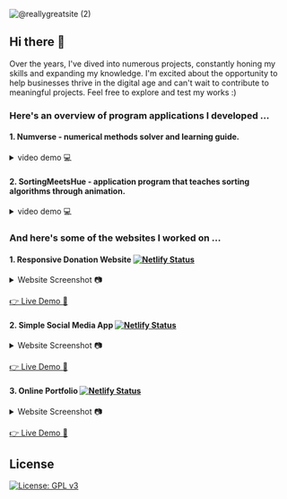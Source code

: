 ![@reallygreatsite (2)](https://github.com/romeyiow/romeyiow/assets/77595388/d46ee6a5-bc74-4bd8-bedd-0718986151ea)

## Hi there 👋
Over the years, I've dived into numerous projects, constantly honing my skills and expanding my knowledge. I'm excited about the opportunity to help businesses thrive in the digital age and can't wait to contribute to meaningful projects. Feel free to explore and test my works :)   

### Here's an overview of program applications I developed ...    
#### 1. Numverse - numerical methods solver and learning guide. 
<details><summary>video demo 💻</summary>
<video src="https://github.com/romeyiow/romeyiow/assets/77595388/2bffd845-1485-4b58-bc77-333a498856dc" autoplay>
</details>
   
#### 2. SortingMeetsHue - application program that teaches sorting algorithms through animation.
<details><summary>video demo 💻</summary>
<video src="https://github.com/romeyiow/romeyiow/assets/77595388/60dbd4aa-bc55-4bda-94b5-df09cc9ce21e" autoplay>
</details>

### And here's some of the websites I worked on ...    
#### 1. Responsive Donation Website [![Netlify Status](https://api.netlify.com/api/v1/badges/67dd5fec-b25a-4011-8f99-6332bc0ac27e/deploy-status)](https://jcidonationwebsite.netlify.app/home)

<details><summary>Website Screenshot 📷</summary>
   <img src="https://github.com/romeyiow/romeyiow/assets/77595388/500fe8cb-b4bd-4953-8b4e-326ac1424b68">
</details>

[👉 Live Demo 👀](https://jcidonationwebsite.netlify.app/home)

#### 2. Simple Social Media App [![Netlify Status](https://api.netlify.com/api/v1/badges/67dd5fec-b25a-4011-8f99-6332bc0ac27e/deploy-status)](https://wadprojers.netlify.app/index.html)
<details><summary>Website Screenshot 📷</summary>
   <img src="https://github.com/romeyiow/romeyiow/assets/77595388/9ab7ccb8-cb2e-4f43-9196-1e2338622307">
   <img src="https://github.com/romeyiow/romeyiow/assets/77595388/cf656901-08fc-412a-9ebf-5485af1a9803">
   <img src="https://github.com/romeyiow/romeyiow/assets/77595388/6b03e133-6072-48c6-8439-293b3a2b9df6">
</details>

[👉 Live Demo 👀](https://wadprojers.netlify.app/index.html)

#### 3. Online Portfolio [![Netlify Status](https://api.netlify.com/api/v1/badges/67dd5fec-b25a-4011-8f99-6332bc0ac27e/deploy-status)](https://leafy-mochi-001fb8.netlify.app/)

<details><summary>Website Screenshot 📷</summary>
   <img src="https://github.com/romeyiow/romeyiow/assets/77595388/eb844bd6-34dd-41ad-8333-5d03a6921867">
</details>

[👉 Live Demo 👀](https://leafy-mochi-001fb8.netlify.app/)
   
<!--

![image](https://github.com/romeyiow/romeyiow/assets/77595388/26fda329-8fcf-4dd9-b575-58701da619d8)
![image](https://github.com/romeyiow/romeyiow/assets/77595388/6b54d85b-8b55-4b97-8433-b623f2e87140)
![image](https://github.com/romeyiow/romeyiow/assets/77595388/42b655dc-1ce0-4a6b-bad6-ae4d84d05a06)
![image](https://github.com/romeyiow/romeyiow/assets/77595388/9f8ea3ea-1300-4e66-92ba-76ae49b63119)

https://youtu.be/9XVPOBkYM0w
## Watch the Video

[![Watch the video](assets/videos/tmb-numverse.png)](assets/videos/vokoscreenNG-2024-06-28_00-52-21.mp4)
### [👉Live Demo 👀](https://prxncxss03.github.io/freedom-board-front-end/)
## Hi there 👋
**romeyiow/romeyiow** is a ✨ _special_ ✨ repository because its `README.md` (this file) appears on your GitHub profile.

Here are some ideas to get you started:

- 🔭 I’m currently working on ...
- 🌱 I’m currently learning ...
- 👯 I’m looking to collaborate on ...
- 🤔 I’m looking for help with ...
- 💬 Ask me about ...
- 📫 How to reach me: ...
- 😄 Pronouns: ...
- ⚡ Fun fact: ...
-->
## License
[![License: GPL v3](https://img.shields.io/badge/License-GPLv3-blue.svg)](https://www.gnu.org/licenses/gpl-3.0)
